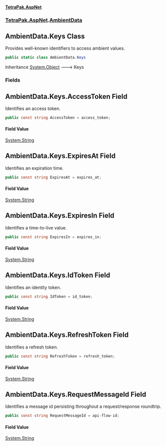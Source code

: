 #### [TetraPak.AspNet](index.md 'index')
### [TetraPak.AspNet](TetraPak_AspNet.md 'TetraPak.AspNet').[AmbientData](TetraPak_AspNet_AmbientData.md 'TetraPak.AspNet.AmbientData')
## AmbientData.Keys Class
Provides well-known identifiers to access ambient values.    
```csharp
public static class AmbientData.Keys
```

Inheritance [System.Object](https://docs.microsoft.com/en-us/dotnet/api/System.Object 'System.Object') &#129106; Keys  
### Fields
<a name='TetraPak_AspNet_AmbientData_Keys_AccessToken'></a>
## AmbientData.Keys.AccessToken Field
Identifies an access token.   
```csharp
public const string AccessToken = access_token;
```
#### Field Value
[System.String](https://docs.microsoft.com/en-us/dotnet/api/System.String 'System.String')
  
<a name='TetraPak_AspNet_AmbientData_Keys_ExpiresAt'></a>
## AmbientData.Keys.ExpiresAt Field
Identifies an expiration time.  
```csharp
public const string ExpiresAt = expires_at;
```
#### Field Value
[System.String](https://docs.microsoft.com/en-us/dotnet/api/System.String 'System.String')
  
<a name='TetraPak_AspNet_AmbientData_Keys_ExpiresIn'></a>
## AmbientData.Keys.ExpiresIn Field
Identifies a time-to-live value.  
```csharp
public const string ExpiresIn = expires_in;
```
#### Field Value
[System.String](https://docs.microsoft.com/en-us/dotnet/api/System.String 'System.String')
  
<a name='TetraPak_AspNet_AmbientData_Keys_IdToken'></a>
## AmbientData.Keys.IdToken Field
Identifies an identity token.   
```csharp
public const string IdToken = id_token;
```
#### Field Value
[System.String](https://docs.microsoft.com/en-us/dotnet/api/System.String 'System.String')
  
<a name='TetraPak_AspNet_AmbientData_Keys_RefreshToken'></a>
## AmbientData.Keys.RefreshToken Field
Identifies a refresh token.  
```csharp
public const string RefreshToken = refresh_token;
```
#### Field Value
[System.String](https://docs.microsoft.com/en-us/dotnet/api/System.String 'System.String')
  
<a name='TetraPak_AspNet_AmbientData_Keys_RequestMessageId'></a>
## AmbientData.Keys.RequestMessageId Field
Identifies a message id persisting throughout a request/response roundtrip.   
```csharp
public const string RequestMessageId = api-flow-id;
```
#### Field Value
[System.String](https://docs.microsoft.com/en-us/dotnet/api/System.String 'System.String')
  
